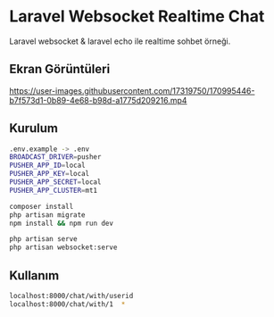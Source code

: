 
# Laravel Websocket Realtime Chat

Laravel websocket & laravel echo ile realtime sohbet örneği.


## Ekran Görüntüleri

https://user-images.githubusercontent.com/17319750/170995446-b7f573d1-0b89-4e68-b98d-a1775d209216.mp4

  
## Kurulum



```bash
.env.example -> .env
BROADCAST_DRIVER=pusher
PUSHER_APP_ID=local
PUSHER_APP_KEY=local
PUSHER_APP_SECRET=local
PUSHER_APP_CLUSTER=mt1

```

```bash
composer install
php artisan migrate
npm install && npm run dev
```

```bash
php artisan serve
php artisan websocket:serve
```


  
## Kullanım



```bash
localhost:8000/chat/with/userid 
localhost:8000/chat/with/1  * 
```
